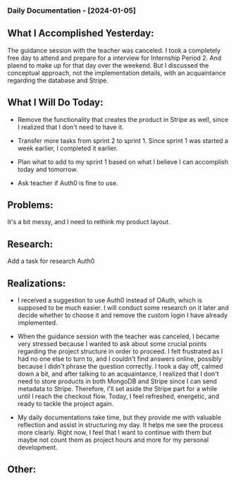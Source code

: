 ### Daily Documentation - [2024-01-05]

## What I Accomplished Yesterday:

The guidance session with the teacher was canceled. I took a completely free day to attend and prepare for a interview for Internship Period 2. And plaend to make up for that day over the weekend. But I discussed the conceptual approach, not the implementation details, with an acquaintance regarding the database and Stripe.

## What I Will Do Today:

- Remove the functionality that creates the product in Stripe as well, since I realized that I don't need to have it.
- Transfer more tasks from sprint 2 to sprint 1. Since sprint 1 was started a week earlier, I completed it earlier.
- Plan what to add to my sprint 1 based on what I believe I can accomplish today and tomorrow.

- Ask teacher if Auth0 is fine to use.

## Problems:

It's a bit messy, and I need to rethink my product layout.

## Research:

Add a task for research Auth0

## Realizations:

- I received a suggestion to use Auth0 instead of OAuth, which is supposed to be much easier. I will conduct some research on it later and decide whether to choose it and remove the custom login I have already implemented.
- When the guidance session with the teacher was canceled, I became very stressed because I wanted to ask about some crucial points regarding the project structure in order to proceed. I felt frustrated as I had no one else to turn to, and I couldn't find answers online, possibly because I didn't phrase the question correctly. I took a day off, calmed down a bit, and after talking to an acquaintance, I realized that I don't need to store products in both MongoDB and Stripe since I can send metadata to Stripe. Therefore, I'll set aside the Stripe part for a while until I reach the checkout flow. Today, I feel refreshed, energetic, and ready to tackle the project again.

- My daily documentations take time, but they provide me with valuable reflection and assist in structuring my day. It helps me see the process more clearly. Right now, I feel that I want to continue with them but maybe not count them as project hours and more for my personal development.

## Other:
